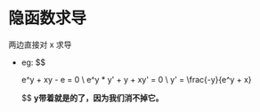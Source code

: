 # 隐函数求导
两边直接对 x 求导

* eg: 
    $$

    e^y + xy - e = 0
    \\
    e^y * y' + y + xy' = 0
    \\
    y' = \frac{-y}{e^y + x}
    
    $$
    **y带着就是的了，因为我们消不掉它。**
    
